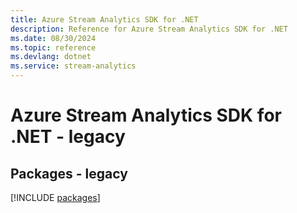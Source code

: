 ```yaml
---
title: Azure Stream Analytics SDK for .NET
description: Reference for Azure Stream Analytics SDK for .NET
ms.date: 08/30/2024
ms.topic: reference
ms.devlang: dotnet
ms.service: stream-analytics
---
```

# Azure Stream Analytics SDK for .NET - legacy
## Packages - legacy
[!INCLUDE [packages](stream-analytics-index.md)]